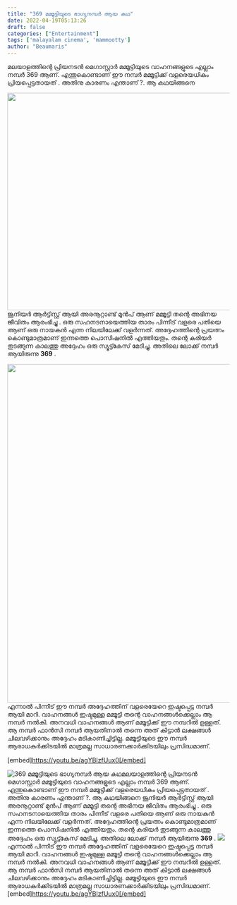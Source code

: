 ```yaml
---
title: "369 മമ്മൂട്ടിയുടെ ഭാഗ്യനമ്പർ ആയ കഥ"
date: 2022-04-19T05:13:26
draft: false
categories: ["Entertainment"]
tags: ['malayalam cinema', 'mammootty']
author: "Beaumaris"
---
```


മലയാളത്തിന്റെ പ്രിയനടൻ മെഗാസ്റ്റാർ മമ്മൂട്ടിയുടെ വാഹനങ്ങളുടെ എല്ലാം നമ്പർ 369 ആണ്. എന്തുകൊണ്ടാണ് ഈ നമ്പർ മമ്മൂട്ടിക്ക് വളരെയധികം പ്രിയപ്പെട്ടതായത് . അതിനു കാരണം എന്താണ് ?. ആ കഥയിങ്ങനെ

<img class="size-full wp-image-330272 aligncenter" src="https://cdn.boolokam.com/articles/2022/04/mmmhmm.jpg" alt="" width="740" height="493" />ജൂനിയർ ആർട്ടിസ്റ്റ് ആയി അരനൂറ്റാണ്ട് മുൻപ് ആണ് മമ്മൂട്ടി തന്റെ അഭിനയ ജീവിതം ആരംഭിച്ചു . ഒരു സഹനടനായെത്തിയ താരം പിന്നീട് വളരെ പതിയെ ആണ് ഒരു നായകൻ എന്ന നിലയിലേക്ക് വളർന്നത്. അദ്ദേഹത്തിന്റെ പ്രയത്നം കൊണ്ടുമാത്രമാണ് ഇന്നത്തെ പൊസിഷനിൽ എത്തിയതും. തന്റെ കരിയർ തുടങ്ങുന്ന കാലത്തു അദ്ദേഹം ഒരു സ്യൂട്ട്കേസ് മേടിച്ചു. അതിലെ ലോക്ക് നമ്പർ ആയിരുന്നു <strong>369</strong> .

<img class="size-full wp-image-330273 aligncenter" src="https://cdn.boolokam.com/articles/2022/04/thhhthh.jpg" alt="" width="768" height="768" />എന്നാൽ പിന്നീട് ഈ നമ്പർ അദ്ദേഹത്തിന് വളരെയേറെ ഇഷ്ടപ്പെട്ട നമ്പർ ആയി മാറി. വാഹനങ്ങൾ ഇഷ്ടമുള്ള മമ്മൂട്ടി തന്റെ വാഹനങ്ങൾക്കെല്ലാം ആ നമ്പർ നൽകി. അനവധി വാഹനങ്ങൾ ആണ് മമ്മൂട്ടിക്ക് ഈ നമ്പറിൽ ഉള്ളത്. ആ നമ്പർ ഫാൻസി നമ്പർ ആയതിനാൽ തന്നെ അത് കിട്ടാൻ ലക്ഷങ്ങൾ ചിലവഴിക്കാനും അദ്ദേഹം മടികാണിച്ചിട്ടില്ല. മമ്മൂട്ടിയുടെ ഈ നമ്പർ ആരാധകർക്കിടയിൽ മാത്രമല്ല സാധാരണക്കാർക്കിടയിലും പ്രസിദ്ധമാണ്.

[embed]https://youtu.be/agYBIzfUux0[/embed]


![369 മമ്മൂട്ടിയുടെ ഭാഗ്യനമ്പർ ആയ കഥ](https://cdn.boolokam.com/articles/2022/04/mmmhmm.jpg)മലയാളത്തിന്റെ പ്രിയനടൻ മെഗാസ്റ്റാർ മമ്മൂട്ടിയുടെ വാഹനങ്ങളുടെ എല്ലാം നമ്പർ 369 ആണ്. എന്തുകൊണ്ടാണ് ഈ നമ്പർ മമ്മൂട്ടിക്ക് വളരെയധികം പ്രിയപ്പെട്ടതായത് . അതിനു കാരണം എന്താണ് ?. ആ കഥയിങ്ങനെ ജൂനിയർ ആർട്ടിസ്റ്റ് ആയി അരനൂറ്റാണ്ട് മുൻപ് ആണ് മമ്മൂട്ടി തന്റെ അഭിനയ ജീവിതം ആരംഭിച്ചു . ഒരു സഹനടനായെത്തിയ താരം പിന്നീട് വളരെ പതിയെ ആണ് ഒരു നായകൻ എന്ന നിലയിലേക്ക് വളർന്നത്. അദ്ദേഹത്തിന്റെ പ്രയത്നം കൊണ്ടുമാത്രമാണ് ഇന്നത്തെ പൊസിഷനിൽ എത്തിയതും. തന്റെ കരിയർ തുടങ്ങുന്ന കാലത്തു അദ്ദേഹം ഒരു സ്യൂട്ട്കേസ് മേടിച്ചു. അതിലെ ലോക്ക് നമ്പർ ആയിരുന്നു **369** . ![](https://cdn.boolokam.com/articles/2022/04/thhhthh.jpg)എന്നാൽ പിന്നീട് ഈ നമ്പർ അദ്ദേഹത്തിന് വളരെയേറെ ഇഷ്ടപ്പെട്ട നമ്പർ ആയി മാറി. വാഹനങ്ങൾ ഇഷ്ടമുള്ള മമ്മൂട്ടി തന്റെ വാഹനങ്ങൾക്കെല്ലാം ആ നമ്പർ നൽകി. അനവധി വാഹനങ്ങൾ ആണ് മമ്മൂട്ടിക്ക് ഈ നമ്പറിൽ ഉള്ളത്. ആ നമ്പർ ഫാൻസി നമ്പർ ആയതിനാൽ തന്നെ അത് കിട്ടാൻ ലക്ഷങ്ങൾ ചിലവഴിക്കാനും അദ്ദേഹം മടികാണിച്ചിട്ടില്ല. മമ്മൂട്ടിയുടെ ഈ നമ്പർ ആരാധകർക്കിടയിൽ മാത്രമല്ല സാധാരണക്കാർക്കിടയിലും പ്രസിദ്ധമാണ്. [embed]https://youtu.be/agYBIzfUux0[/embed]
